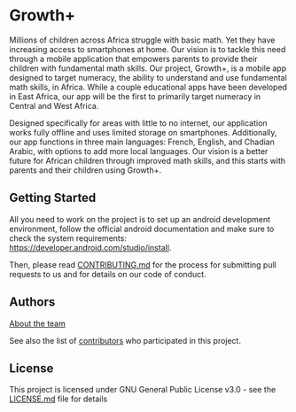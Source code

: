 # Growth+

Millions of children across Africa struggle with basic math. Yet they have increasing access to smartphones at home. Our vision is to tackle this need through a mobile application that empowers parents to provide their children with fundamental math skills. Our project, Growth+, is a mobile app designed to target numeracy, the ability to understand and use fundamental math skills, in Africa. While a couple educational apps have been developed in East Africa, our app will be the first to primarily target numeracy in Central and West Africa.

Designed specifically for areas with little to no internet, our application works fully offline and uses limited storage on smartphones. Additionally, our app functions in three main languages: French, English, and Chadian Arabic, with options to add more local languages. Our vision is a better future for African children through improved math skills, and this starts with parents and their children using Growth+.

## Getting Started

All you need to work on the project is to set up an android development environment, follow the official android documentation and make sure to check the system requirements:  
https://developer.android.com/studio/install.

Then, please read [CONTRIBUTING.md](https://github.com/ucfcs/GrowthPlus/blob/julio/openSourceDocs/CONTRIBUTING.md) for the process for submitting pull requests to us and for details on our code of conduct.

## Authors
 [About the team](https://arroseplus.netlify.app/team)

See also the list of [contributors](https://github.com/ucfcs/GrowthPlus/graphs/contributors) who participated in this project.

## License

This project is licensed under GNU General Public License v3.0 - see the [LICENSE.md](https://github.com/ucfcs/GrowthPlus/blob/main/LICENSE.md) file for details
